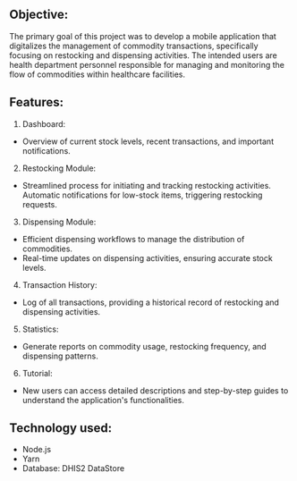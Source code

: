 ## Objective:
The primary goal of this project was to develop a mobile application that digitalizes the management of commodity transactions, 
specifically focusing on restocking and dispensing activities. The intended users are health department personnel responsible 
for managing and monitoring the flow of commodities within healthcare facilities.

## Features:
1. Dashboard:
- Overview of current stock levels, recent transactions, and important notifications.
2. Restocking Module:
  - Streamlined process for initiating and tracking restocking activities.
    Automatic notifications for low-stock items, triggering restocking requests.
3. Dispensing Module:
- Efficient dispensing workflows to manage the distribution of commodities.
- Real-time updates on dispensing activities, ensuring accurate stock levels.
4. Transaction History:
- Log of all transactions, providing a historical record of restocking and dispensing activities.
5. Statistics:
- Generate reports on commodity usage, restocking frequency, and dispensing patterns.
6. Tutorial:
- New users can access detailed descriptions and step-by-step guides to understand the application's functionalities.

## Technology used:
- Node.js
- Yarn
- Database: DHIS2 DataStore
